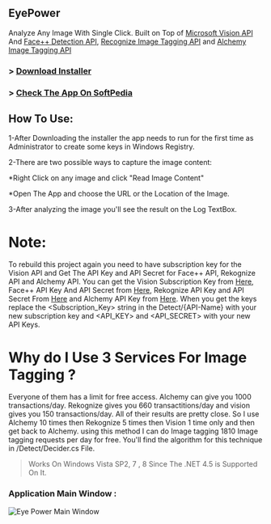 ## EyePower
Analyze Any Image With Single Click.
Built on Top of [Microsoft Vision API](https://www.projectoxford.ai/vision) And [Face++ Detection API](http://www.faceplusplus.com/), [Recognize Image Tagging API](https://rekognition.com/developer/scene) and [Alchemy Image Tagging API](http://www.alchemyapi.com/api/image-tagging/image.html)

### > [Download Installer](https://goo.gl/3hpClP)
### > [Check The App On SoftPedia](http://www.softpedia.com/get/Multimedia/Graphic/Graphic-Others/Eye-Power.shtml)

## How To Use:
1-After Downloading the installer the app needs to run for the first time as Administrator to create some keys in Windows Registry.

2-There are two possible ways to capture the image content:

 *Right Click on any image and click "Read Image Content"
 
 *Open The App and choose the URL or the Location of the Image.
 
3-After analyzing the image you'll see the result on the Log TextBox.


# Note:
To rebuild this project again you need to have subscription key for the Vision API and Get The API Key and API Secret for Face++ API, Rekognize API and Alchemy API. You can get the Vision Subscription Key from [Here](https://www.projectoxford.ai/vision), Face++ API Key And API Secret from [Here](http://www.faceplusplus.com/), Rekognize API Key and API Secret From [Here](https://rekognition.com/developer/scene) and Alchemy API Key from [Here](http://www.alchemyapi.com/api/image-tagging/image.html). When you get the keys replace the <Subscription_Key> string in the Detect/{API-Name} with your new subscription key and <API_KEY> and <API_SECRET> with your new API Keys.

# Why do I Use 3 Services For Image Tagging ?
Everyone of them has a limit for free access.
Alchemy can give you 1000 transactions/day. Rekognize gives you 660 transactitions/day and vision gives you 150 transactions/day.
All of their results are pretty close.
So I use Alchemy 10 times then Rekognize 5 times then Vision 1 time only and then get back to Alchemy.
using this method I can do Image tagging 1810 Image tagging requests per day for free.
You'll find the algorithm for this technique in /Detect/Decider.cs File.


> Works On Windows Vista SP2, 7 , 8 Since The .NET 4.5 is Supported On It.



### Application Main Window : 
![Eye Power Main Window](https://github.com/ShawkyZ/EyePower/blob/master/Screenshot1.png)
